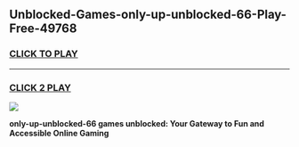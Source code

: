 
## Unblocked-Games-only-up-unblocked-66-Play-Free-49768
<h3>
<a href="https://premium76.site?title=only-up-unblocked-66&ref=18A1">CLICK TO PLAY</a></h3>
<hr>

<h3>
<a href="https://premium76.site?title=only-up-unblocked-66&ref=18A1">CLICK 2 PLAY</a>
  
</h3>

<a href="https://premium76.site?title=only-up-unblocked-66&ref=18A1"><img src="https://clearcache.store/games.png"></a>


**only-up-unblocked-66 games unblocked: Your Gateway to Fun and Accessible Online Gaming**
